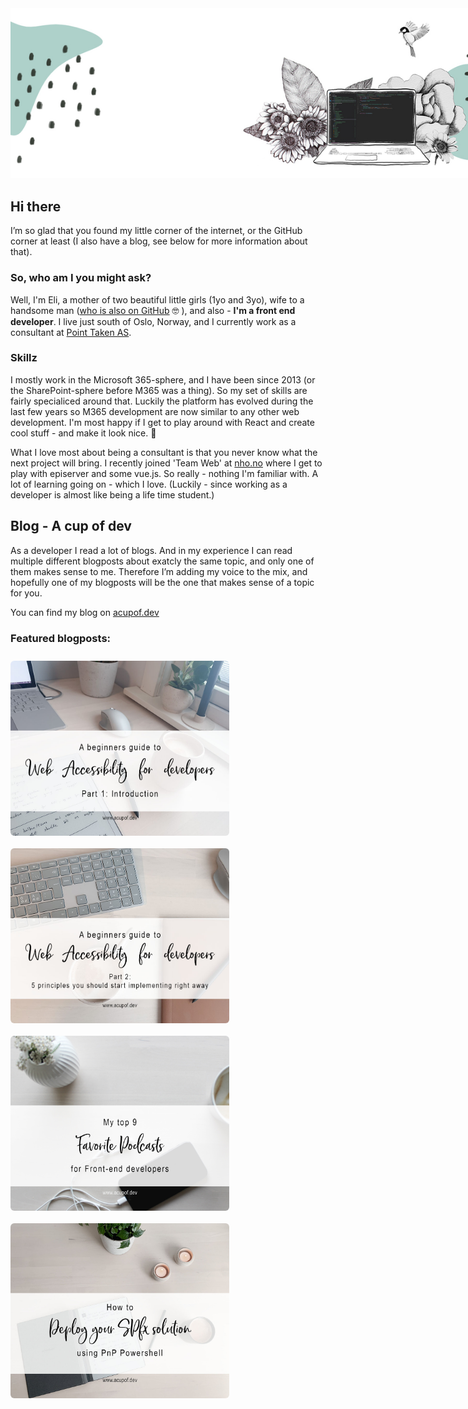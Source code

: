 <img style="max-width:900px" src="./assets/mixed-media-illustration.jpg" />

## Hi there

I’m so glad that you found my little corner of the internet, or the GitHub corner at least (I also have a blog, see below for more information about that).

### So, who am I you might ask? 

Well, I'm Eli, a mother of two beautiful little girls (1yo and 3yo), wife to a handsome man ([who is also on GitHub](https://github.com/EspenSchei) 🤓 ), and also - **I'm a front end developer**. I live just south of Oslo, Norway, and I currently work as a consultant at [Point Taken AS](https://pointtaken.no/).

### Skillz
I mostly work in the Microsoft 365-sphere, and I have been since 2013 (or the SharePoint-sphere before M365 was a thing). So my set of skills are fairly specialiced around that. Luckily the platform has evolved during the last few years so M365 development are now similar to any other web development. I'm most happy if I get to play around with React and create cool stuff - and make it look nice. 💁

What I love most about being a consultant is that you never know what the next project will bring. I recently joined 'Team Web' at [nho.no](https://nho.no) where I get to play with episerver and some vue.js. So really - nothing I'm familiar with. A lot of learning going on - which I love. (Luckily - since working as a developer is almost like being a life time student.)

## Blog - A cup of dev
As a developer I read a lot of blogs. And in my experience I can read multiple different blogposts about exatcly the same topic, and only one of them makes sense to me. Therefore I’m adding my voice to the mix, and hopefully one of my blogposts will be the one that makes sense of a topic for you. 

You can find my blog on  [acupof.dev](https://acupof.dev)


### Featured blogposts: 

<a href="https://elischei.com/a-beginners-guide-to-web-accessibility-for-developers-part-1-introduction/"><img alt="Header image for blogpost 1. You can se part of a mouse and a tablet. Theres a white area on top with the blogpost heading-text on." style="max-width:350px; border-radius:6px; float: left; margin: 10px 10px 10px 0" src="./assets/a11y-par1.jpg" /><a>
<a href="https://elischei.com/web-accessibility-for-developers-5-principles-you-should-start-implementing-now"><img alt="Header image for blogpost 2. You can see part of a keyboard and a cup of coffee. Theres a white area on top with the blogpost heading-text on." style="max-width:350px; border-radius:6px; float: left; margin: 10px 10px 10px 0" src="./assets/a11y-par2-small.jpg" /><a>
<a href="https://elischei.com/favorite-podcasts-for-front-end-developers/"><img alt="Header image for blogpost 3. You can see a phone laying on a table with headphones in. Theres a white area on top with the blogpost heading-text on." style="max-width:350px; border-radius:6px; float: left; margin: 10px 10px 10px 0" src="./assets\favorite-podcasts.jpg" /><a>
<a href="https://elischei.com/deploy-your-spfx-solution-using-pnp-powershell/"><img style="max-width:350px; border-radius:6px; float: left; margin: 10px 10px 10px 0" src="./assets/deploy-spfx.jpg" /><a>



